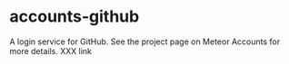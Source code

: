 # accounts-github

A login service for GitHub. See the project page on Meteor Accounts for more details. XXX link